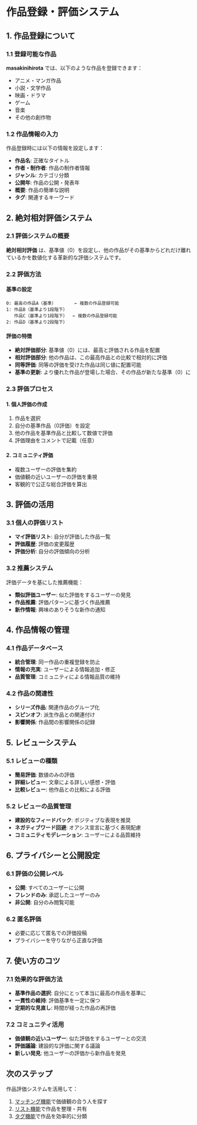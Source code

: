 # 作品登録・評価システム

## 1. 作品登録について

### 1.1 登録可能な作品
**masakinihirota** では、以下のような作品を登録できます：
- アニメ・マンガ作品
- 小説・文学作品
- 映画・ドラマ
- ゲーム
- 音楽
- その他の創作物

### 1.2 作品情報の入力
作品登録時には以下の情報を設定します：
- **作品名**: 正確なタイトル
- **作者・制作者**: 作品の制作者情報
- **ジャンル**: カテゴリ分類
- **公開年**: 作品の公開・発表年
- **概要**: 作品の簡単な説明
- **タグ**: 関連するキーワード

## 2. 絶対相対評価システム

### 2.1 評価システムの概要
**絶対相対評価** は、基準値（0）を設定し、他の作品がその基準からどれだけ離れているかを数値化する革新的な評価システムです。

### 2.2 評価方法

#### 基準の設定
```
0: 最高の作品A（基準）       ← 複数の作品登録可能
1: 作品B（基準より1段階下）
   作品C（基準より1段階下）  ← 複数の作品登録可能
2: 作品D（基準より2段階下）
```

#### 評価の特徴
- **絶対評価部分**: 基準値（0）には、最高と評価される作品を配置
- **相対評価部分**: 他の作品は、この最高作品との比較で相対的に評価
- **同等評価**: 同等の評価を受けた作品は同じ値に配置可能
- **基準の更新**: より優れた作品が登場した場合、その作品が新たな基準（0）に

### 2.3 評価プロセス

#### 1. 個人評価の作成
1. 作品を選択
2. 自分の基準作品（0評価）を設定
3. 他の作品を基準作品と比較して数値で評価
4. 評価理由をコメントで記載（任意）

#### 2. コミュニティ評価
- 複数ユーザーの評価を集約
- 価値観の近いユーザーの評価を重視
- 客観的で公正な総合評価を算出

## 3. 評価の活用

### 3.1 個人の評価リスト
- **マイ評価リスト**: 自分が評価した作品一覧
- **評価履歴**: 評価の変更履歴
- **評価分析**: 自分の評価傾向の分析

### 3.2 推薦システム
評価データを基にした推薦機能：
- **類似評価ユーザー**: 似た評価をするユーザーの発見
- **作品推薦**: 評価パターンに基づく作品推薦
- **新作情報**: 興味のありそうな新作の通知

## 4. 作品情報の管理

### 4.1 作品データベース
- **統合管理**: 同一作品の重複登録を防止
- **情報の充実**: ユーザーによる情報追加・修正
- **品質管理**: コミュニティによる情報品質の維持

### 4.2 作品の関連性
- **シリーズ作品**: 関連作品のグループ化
- **スピンオフ**: 派生作品との関連付け
- **影響関係**: 作品間の影響関係の記録

## 5. レビューシステム

### 5.1 レビューの種類
- **簡易評価**: 数値のみの評価
- **詳細レビュー**: 文章による詳しい感想・評価
- **比較レビュー**: 他作品との比較による評価

### 5.2 レビューの品質管理
- **建設的なフィードバック**: ポジティブな表現を推奨
- **ネガティブワード回避**: オアシス宣言に基づく表現配慮
- **コミュニティモデレーション**: ユーザーによる品質維持

## 6. プライバシーと公開設定

### 6.1 評価の公開レベル
- **公開**: すべてのユーザーに公開
- **フレンドのみ**: 承認したユーザーのみ
- **非公開**: 自分のみ閲覧可能

### 6.2 匿名評価
- 必要に応じて匿名での評価投稿
- プライバシーを守りながら正直な評価

## 7. 使い方のコツ

### 7.1 効果的な評価方法
- **基準作品の選択**: 自分にとって本当に最高の作品を基準に
- **一貫性の維持**: 評価基準を一定に保つ
- **定期的な見直し**: 時間が経った作品の再評価

### 7.2 コミュニティ活用
- **価値観の近いユーザー**: 似た評価をするユーザーとの交流
- **評価議論**: 建設的な評価に関する議論
- **新しい発見**: 他ユーザーの評価から新作品を発見

## 次のステップ

作品評価システムを活用して：
1. [マッチング機能](./matching.md)で価値観の合う人を探す
2. [リスト機能](./lists.md)で作品を整理・共有
3. [タグ機能](./tags.md)で作品を効率的に分類
